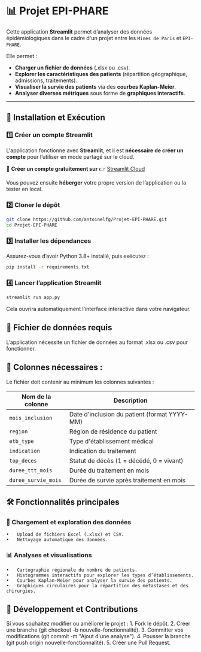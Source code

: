 # 📊 Projet EPI-PHARE

Cette application **Streamlit** permet d’analyser des données épidémiologiques dans le cadre d'un projet entre les `Mines de Paris` et `EPI-PHARE`.

Elle permet :
- **Charger un fichier de données** (.xlsx ou .csv).
- **Explorer les caractéristiques des patients** (répartition géographique, admissions, traitements).
- **Visualiser la survie des patients** via des **courbes Kaplan-Meier**.
- **Analyser diverses métriques** sous forme de **graphiques interactifs**.

---

## 🚀 Installation et Exécution

### 1️⃣ Créer un compte Streamlit
L'application fonctionne avec **Streamlit**, et il est **nécessaire de créer un compte** pour l’utiliser en mode partagé sur le cloud.

📌 **Créer un compte gratuitement sur** 👉 [Streamlit Cloud](https://streamlit.io/cloud)

Vous pouvez ensuite **héberger** votre propre version de l’application ou la tester en local.

### 2️⃣ Cloner le dépôt

```bash
git clone https://github.com/antoinelfg/Projet-EPI-PHARE.git
cd Projet-EPI-PHARE
```

### 3️⃣ Installer les dépendances

Assurez-vous d’avoir Python 3.8+ installé, puis exécutez :

```bash
pip install -r requirements.txt
```

### 4️⃣ Lancer l’application Streamlit

```bash
streamlit run app.py
```

Cela ouvrira automatiquement l’interface interactive dans votre navigateur.

## 📂 Fichier de données requis

L’application nécessite un fichier de données au format .xlsx ou .csv pour fonctionner.

## 📌 Colonnes nécessaires :

Le fichier doit contenir au minimum les colonnes suivantes :

| Nom de la colonne     | Description |
|-----------------------|-------------|
| `mois_inclusion`      | Date d'inclusion du patient (format YYYY-MM) |
| `region`             | Région de résidence du patient |
| `etb_type`           | Type d'établissement médical |
| `indication`         | Indication du traitement |
| `top_deces`         | Statut de décès (1 = décédé, 0 = vivant) |
| `duree_ttt_mois`     | Durée du traitement en mois |
| `duree_survie_mois`  | Durée de survie après traitement en mois |

## 🛠️ Fonctionnalités principales

### 📂 Chargement et exploration des données
	•	Upload de fichiers Excel (.xlsx) et CSV.
	•	Nettoyage automatique des données.

### 📊 Analyses et visualisations
	•	Cartographie régionale du nombre de patients.
	•	Histogrammes interactifs pour explorer les types d’établissements.
	•	Courbes Kaplan-Meier pour analyser la survie des patients.
	•	Graphiques circulaires pour la répartition des métastases et des chirurgies.

## 🎯 Développement et Contributions

Si vous souhaitez modifier ou améliorer le projet :
	1.	Fork le dépôt.
	2.	Créer une branche (git checkout -b nouvelle-fonctionnalité).
	3.	Committer vos modifications (git commit -m "Ajout d'une analyse").
	4.	Pousser la branche (git push origin nouvelle-fonctionnalité).
	5.	Créer une Pull Request.
